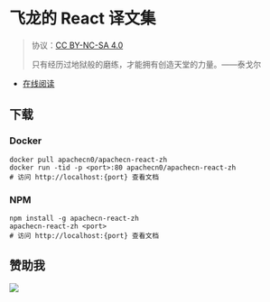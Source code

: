 # 飞龙的 React 译文集

> 协议：[CC BY-NC-SA 4.0](http://creativecommons.org/licenses/by-nc-sa/4.0/)
> 
> 只有经历过地狱般的磨练，才能拥有创造天堂的力量。——泰戈尔

* [在线阅读](https://react.apachecn.org)
## 下载

### Docker

```
docker pull apachecn0/apachecn-react-zh
docker run -tid -p <port>:80 apachecn0/apachecn-react-zh
# 访问 http://localhost:{port} 查看文档
```

### NPM

```
npm install -g apachecn-react-zh
apachecn-react-zh <port>
# 访问 http://localhost:{port} 查看文档
```

## 赞助我

![](https://img-blog.csdnimg.cn/20200112005920729.png)
